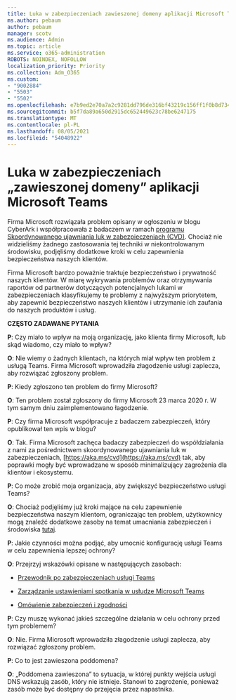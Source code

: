 ```yaml
---
title: Luka w zabezpieczeniach zawieszonej domeny aplikacji Microsoft Teams
ms.author: pebaum
author: pebaum
manager: scotv
ms.audience: Admin
ms.topic: article
ms.service: o365-administration
ROBOTS: NOINDEX, NOFOLLOW
localization_priority: Priority
ms.collection: Adm_O365
ms.custom:
- "9002884"
- "5503"
- "5502"
ms.openlocfilehash: e7b9ed2e70a7a2c9281dd796de316bf43219c156ff1f0b8d734b428a482af4d6
ms.sourcegitcommit: b5f7da89a650d2915dc652449623c78be6247175
ms.translationtype: MT
ms.contentlocale: pl-PL
ms.lasthandoff: 08/05/2021
ms.locfileid: "54048922"
---
```

# <a name="microsoft-teams-dangling-domain-vulnerability"></a>Luka w zabezpieczeniach „zawieszonej domeny” aplikacji Microsoft Teams

Firma Microsoft rozwiązała problem opisany w ogłoszeniu w blogu CyberArk i współpracowała z badaczem w ramach [programu Skoordynowanego ujawniania luk w zabezpieczeniach (CVD)](https://aka.ms/cvd). Chociaż nie widzieliśmy żadnego zastosowania tej techniki w niekontrolowanym środowisku, podjęliśmy dodatkowe kroki w celu zapewnienia bezpieczeństwa naszych klientów.

Firma Microsoft bardzo poważnie traktuje bezpieczeństwo i prywatność naszych klientów. W miarę wykrywania problemów oraz otrzymywania raportów od partnerów dotyczących potencjalnych lukami w zabezpieczeniach klasyfikujemy te problemy z najwyższym priorytetem, aby zapewnić bezpieczeństwo naszych klientów i utrzymanie ich zaufania do naszych produktów i usług.

**CZĘSTO ZADAWANE PYTANIA**

**P**: Czy miało to wpływ na moją organizację, jako klienta firmy Microsoft, lub skąd wiadomo, czy miało to wpływ?

**O**: Nie wiemy o żadnych klientach, na których miał wpływ ten problem z usługą Teams. Firma Microsoft wprowadziła złagodzenie usługi zaplecza, aby rozwiązać zgłoszony problem.

**P**: Kiedy zgłoszono ten problem do firmy Microsoft?

**O**: Ten problem został zgłoszony do firmy Microsoft 23 marca 2020 r. W tym samym dniu zaimplementowano łagodzenie.

**P**: Czy firma Microsoft współpracuje z badaczem zabezpieczeń, który opublikował ten wpis w blogu?

**O**: Tak. Firma Microsoft zachęca badaczy zabezpieczeń do współdziałania z nami za pośrednictwem skoordynowanego ujawniania luk w zabezpieczeniach, [https://aka.ms/cvd](https://aka.ms/cvd) tak, aby poprawki mogły być wprowadzane w sposób minimalizujący zagrożenia dla klientów i ekosystemu.  

**P**: Co może zrobić moja organizacja, aby zwiększyć bezpieczeństwo usługi Teams?  

**O**: Chociaż podjęliśmy już kroki mające na celu zapewnienie bezpieczeństwa naszym klientom, ograniczając ten problem, użytkownicy mogą znaleźć dodatkowe zasoby na temat umacniania zabezpieczeń i środowiska [tutaj](https://www.microsoft.com/microsoft-365/blog/2020/04/06/it-professionals-privacy-security-microsoft-teams/).  

**P**: Jakie czynności można podjąć, aby umocnić konfigurację usługi Teams w celu zapewnienia lepszej ochrony?

**O**: Przejrzyj wskazówki opisane w następujących zasobach: 

- [Przewodnik po zabezpieczeniach usługi Teams](https://docs.microsoft.com/microsoftteams/teams-security-guide)

- [Zarządzanie ustawieniami spotkania w usłudze Microsoft Teams](https://docs.microsoft.com/microsoftteams/meeting-settings-in-teams)

- [Omówienie zabezpieczeń i zgodności](https://docs.microsoft.com/microsoftteams/security-compliance-overview)

**P**: Czy muszę wykonać jakieś szczególne działania w celu ochrony przed tym problemem?

**O**: Nie. Firma Microsoft wprowadziła złagodzenie usługi zaplecza, aby rozwiązać zgłoszony problem.

**P**: Co to jest zawieszona poddomena?

**O**: „Poddomena zawieszona” to sytuacja, w której punkty wejścia usługi DNS wskazują zasób, który nie istnieje.  Stanowi to zagrożenie, ponieważ zasób może być dostępny do przejęcia przez napastnika.

